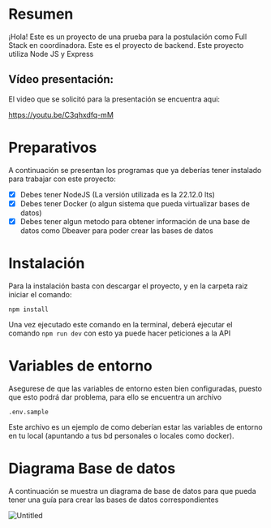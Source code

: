 # Resumen

¡Hola! 
Este es un proyecto de una prueba para la postulación como Full Stack en coordinadora. Este es el proyecto de backend.
Este proyecto utiliza Node JS y Express

## Vídeo presentación:

El video que se solicitó para la presentación se encuentra aqui:

https://youtu.be/C3qhxdfq-mM

# Preparativos

A continuación se presentan los programas que ya deberías tener instalado para trabajar con este proyecto:
- [x] Debes tener NodeJS (La versión utilizada es la 22.12.0 lts)
- [x] Debes tener Docker (o algun sistema que pueda virtualizar bases de datos)
- [x] Debes tener algun metodo para obtener información de una base de datos como Dbeaver para poder crear las bases de datos

# Instalación

Para la instalación basta con descargar el proyecto, y en la carpeta raiz iniciar el comando:
```
npm install
```
Una vez ejecutado este comando en la terminal, deberá ejecutar el comando `npm run dev` con esto ya puede hacer peticiones a la API

# Variables de entorno

Asegurese de que las variables de entorno esten bien configuradas, puesto que esto podrá dar problema, para ello se encuentra un archivo

```
.env.sample
```

Este archivo es un ejemplo de como deberían estar las variables de entorno en tu local (apuntando a tus bd personales o locales como docker).

# Diagrama Base de datos

A continuación se muestra un diagrama de base de datos para que pueda tener una guía para crear las bases de datos correspondientes

![Untitled](https://github.com/user-attachments/assets/c03cc64c-7fb1-4867-8b93-960cc7e6d1ae)

